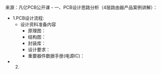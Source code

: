 来源：凡亿PCB公开课 - 
一、PCB设计思路分析（4层路由器产品案例讲解）：  
  - 1.PCB设计流程:  
    - 设计资料准备内容  
      - 原理图：  
      - 结构图：  
      - 封装库：  
      - 设计要求：  
      - 重要器件数据手册(电源IC)：  
  - 2.
